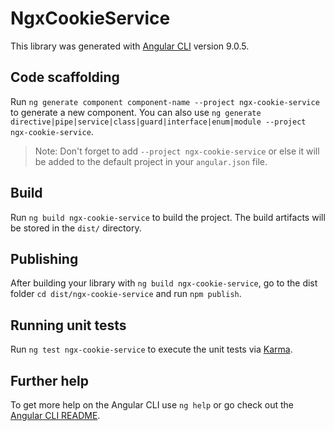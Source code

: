# NgxCookieService

This library was generated with [Angular CLI](https://github.com/angular/angular-cli) version 9.0.5.

## Code scaffolding

Run `ng generate component component-name --project ngx-cookie-service` to generate a new component. You can also
use `ng generate directive|pipe|service|class|guard|interface|enum|module --project ngx-cookie-service`.

> Note: Don't forget to add `--project ngx-cookie-service` or else it will be added to the default project in your `angular.json` file.

## Build

Run `ng build ngx-cookie-service` to build the project. The build artifacts will be stored in the `dist/` directory.

## Publishing

After building your library with `ng build ngx-cookie-service`, go to the dist folder `cd dist/ngx-cookie-service` and
run `npm publish`.

## Running unit tests

Run `ng test ngx-cookie-service` to execute the unit tests via [Karma](https://karma-runner.github.io).

## Further help

To get more help on the Angular CLI use `ng help` or go check out
the [Angular CLI README](https://github.com/angular/angular-cli/blob/master/README.md).
